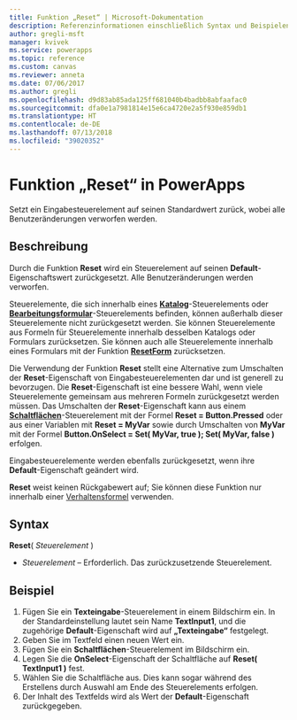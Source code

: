 ```yaml
---
title: Funktion „Reset“ | Microsoft-Dokumentation
description: Referenzinformationen einschließlich Syntax und Beispielen für die Funktion „Reset“ in PowerApps
author: gregli-msft
manager: kvivek
ms.service: powerapps
ms.topic: reference
ms.custom: canvas
ms.reviewer: anneta
ms.date: 07/06/2017
ms.author: gregli
ms.openlocfilehash: d9d83ab85ada125ff681040b4badbb8abfaafac0
ms.sourcegitcommit: dfa0e1a7981814e15e6ca4720e2a5f930e859db1
ms.translationtype: HT
ms.contentlocale: de-DE
ms.lasthandoff: 07/13/2018
ms.locfileid: "39020352"
---
```

# <a name="reset-function-in-powerapps"></a>Funktion „Reset“ in PowerApps
Setzt ein Eingabesteuerelement auf seinen Standardwert zurück, wobei alle Benutzeränderungen verworfen werden.  

## <a name="description"></a>Beschreibung
Durch die Funktion **Reset** wird ein Steuerelement auf seinen **Default**-Eigenschaftswert zurückgesetzt.  Alle Benutzeränderungen werden verworfen.

Steuerelemente, die sich innerhalb eines [**Katalog**](../controls/control-gallery.md)-Steuerelements oder [**Bearbeitungsformular**](../controls/control-form-detail.md)-Steuerelements befinden, können außerhalb dieser Steuerelemente nicht zurückgesetzt werden.  Sie können Steuerelemente aus Formeln für Steuerelemente innerhalb desselben Katalogs oder Formulars zurücksetzen.  Sie können auch alle Steuerelemente innerhalb eines Formulars mit der Funktion [**ResetForm**](function-form.md) zurücksetzen. 

Die Verwendung der Funktion **Reset** stellt eine Alternative zum Umschalten der **Reset**-Eigenschaft von Eingabesteuerelementen dar und ist generell zu bevorzugen.  Die **Reset**-Eigenschaft ist eine bessere Wahl, wenn viele Steuerelemente gemeinsam aus mehreren Formeln zurückgesetzt werden müssen.  Das Umschalten der **Reset**-Eigenschaft kann aus einem [**Schaltflächen**](../controls/control-button.md)-Steuerelement mit der Formel **Reset = Button.Pressed** oder aus einer Variablen mit **Reset = MyVar** sowie durch Umschalten von **MyVar** mit der Formel **Button.OnSelect = Set( MyVar, true ); Set( MyVar, false )** erfolgen.    

Eingabesteuerelemente werden ebenfalls zurückgesetzt, wenn ihre **Default**-Eigenschaft geändert wird.

**Reset** weist keinen Rückgabewert auf; Sie können diese Funktion nur innerhalb einer [Verhaltensformel](../working-with-formulas-in-depth.md) verwenden.

## <a name="syntax"></a>Syntax
**Reset**( *Steuerelement* )

* *Steuerelement* – Erforderlich. Das zurückzusetzende Steuerelement.

## <a name="example"></a>Beispiel
1. Fügen Sie ein **Texteingabe**-Steuerelement in einem Bildschirm ein.  In der Standardeinstellung lautet sein Name **TextInput1**, und die zugehörige **Default**-Eigenschaft wird auf **„Texteingabe“** festgelegt.
2. Geben Sie im Textfeld einen neuen Wert ein.  
3. Fügen Sie ein **Schaltflächen**-Steuerelement im Bildschirm ein.
4. Legen Sie die **OnSelect**-Eigenschaft der Schaltfläche auf **Reset( TextInput1 )** fest.
5. Wählen Sie die Schaltfläche aus.  Dies kann sogar während des Erstellens durch Auswahl am Ende des Steuerelements erfolgen.
6. Der Inhalt des Textfelds wird als Wert der **Default**-Eigenschaft zurückgegeben.

